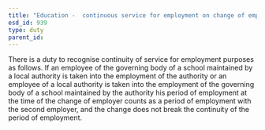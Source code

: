 ```yaml
---
title: "Education -  continuous service for employment on change of employer"
esd_id: 939
type: duty
parent_id:  
---
```


There is a duty to recognise continuity of service for employment purposes as follows. If an employee of the governing body of a school maintained by a local authority is taken into the employment of the authority or an employee of a local authority is taken into the employment of the governing body of a school maintained by the authority his period of employment at the time of the change of employer counts as a period of employment with the second employer, and the change does not break the continuity of the period of employment.

